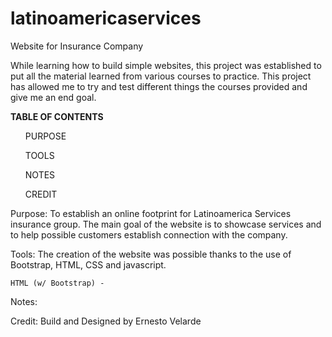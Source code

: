 # latinoamericaservices
Website for Insurance Company

While learning how to build simple websites, this project was established to put all the
material learned from various courses to practice. This project has allowed me to try and 
test different things the courses provided and give me an end goal. 

<strong>TABLE OF CONTENTS</strong>
<ul>PURPOSE</ul>
<ul>TOOLS</ul>
<ul>NOTES</ul>
<ul>CREDIT</ul>


Purpose: 
To establish an online footprint for Latinoamerica Services insurance group. 
The main goal of the website is to showcase services and to help possible customers 
establish connection with the company. 

Tools: 
The creation of the website was possible thanks to the use of Bootstrap, HTML, CSS and
javascript. 

    HTML (w/ Bootstrap) - 

Notes:

Credit:
Build and Designed by Ernesto Velarde 
